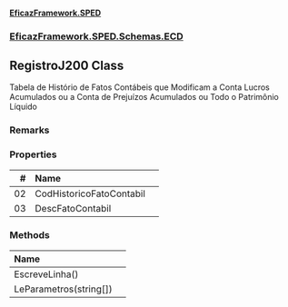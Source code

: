#### [EficazFramework.SPED](EficazFrameworkSPED.md 'EficazFramework SPED')
### [EficazFramework.SPED.Schemas.ECD](EficazFramework.SPED.Schemas.ECD.md 'EficazFramework.SPED.Schemas.ECD')

## RegistroJ200 Class

Tabela de Histório de Fatos Contábeis que Modificam a Conta Lucros Acumulados ou a Conta de Prejuízos Acumulados ou Todo o Patrimônio Líquido

### Remarks
### Properties

| # | Name | |
| ---: | :--- | :--- |
| 02 | CodHistoricoFatoContabil |  |
| 03 | DescFatoContabil |  |
### Methods

| Name | |
| :--- | :--- |
| EscreveLinha() |  |
| LeParametros(string[]) |  |
